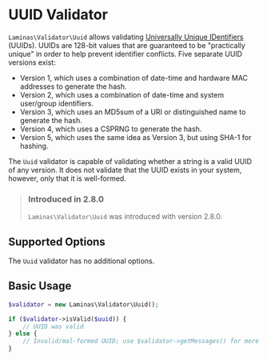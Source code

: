# UUID Validator

`Laminas\Validator\Uuid` allows validating [Universally Unique IDentifiers](https://en.wikipedia.org/wiki/Universally_unique_identifier)
(UUIDs). UUIDs are 128-bit values that are guaranteed to be "practically unique"
in order to help prevent identifier conflicts. Five separate UUID versions
exist:

- Version 1, which uses a combination of date-time and hardware MAC addresses to
  generate the hash.
- Version 2, which uses a combination of date-time and system user/group identifiers.
- Version 3, which uses an MD5sum of a URI or distinguished name to generate the
  hash.
- Version 4, which uses a CSPRNG to generate the hash.
- Version 5, which uses the same idea as Version 3, but using SHA-1 for hashing.

The `Uuid` validator is capable of validating whether a string is a valid UUID
of any version. It does not validate that the UUID exists in your system,
however, only that it is well-formed.

<!-- markdownlint-disable-next-line MD001 -->
> ### Introduced in 2.8.0
>
> `Laminas\Validator\Uuid` was introduced with version 2.8.0.

## Supported Options

The `Uuid` validator has no additional options.

## Basic Usage

```php
$validator = new Laminas\Validator\Uuid();

if ($validator->isValid($uuid)) {
    // UUID was valid
} else {
    // Invalid/mal-formed UUID; use $validator->getMessages() for more detail
}
```
